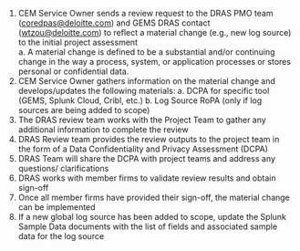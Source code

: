 1)	CEM Service Owner sends a review request to the DRAS PMO team (coredpas@deloitte.com) and GEMS DRAS contact (wtzou@deloitte.com) to reflect a material change (e.g., new log source) to the initial project assessment    
a.	A material change is defined to be a substantial and/or continuing change in the way a process, system, or application processes or stores personal or confidential data.
2)	CEM Service Owner gathers information on the material change and develops/updates the following materials:
a.	DCPA for specific tool (GEMS, Splunk Cloud, Cribl, etc.) 
b.	Log Source RoPA (only if log sources are being added to scope)
3)	The DRAS review team works with the Project Team to gather any additional information to complete the review
4)	DRAS Review team provides the review outputs to the project team in the form of a Data Confidentiality and Privacy Assessment (DCPA)
5)	DRAS Team will share the DCPA with project teams and address any questions/ clarifications
6)	DRAS works with member firms to validate review results and obtain sign-off
7)	Once all member firms have provided their sign-off, the material change can be implemented
8)	If a new global log source has been added to scope, update the Splunk Sample Data documents with the list of fields and associated sample data for the log source
